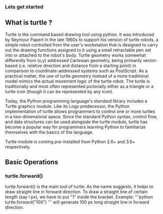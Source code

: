 ### Lets get started
## What is turtle ?
Turtle is the command based drawing tool using python. It was introduced by Seymour Papert in the late 1960s to support  his version of turtle robots, a simple robot controlled from the user's workstation that is designed to carry out the drawing functions assigned to it using a small retractable pen set into or attached to the robot's body. Turtle geometry works somewhat differently from (x,y) addressed Cartesian geometry, being primarily vector-based (i.e. relative direction and distance from a starting point) in comparison to coordinate-addressed systems such as PostScript. As a practical matter, the use of turtle geometry instead of a more traditional model mimics the actual movement logic of the turtle robot. The turtle is traditionally and most often represented pictorially either as a triangle or a turtle icon (though it can be represented by any icon).

Today, the Python programming language's standard library includes a Turtle graphics module. Like its Logo predecessor, the Python implementation of turtle allows programmers to control one or more turtles in a two-dimensional space. Since the standard Python syntax, control flow, and data structures can be used alongside the turtle module, turtle has become a popular way for programmers learning Python to familiarize themselves with the basics of the language.

Turtle module is coming pre-installed from Python 2.6+ and 3.6+ respectively.

## Basic Operations

### turtle.forward()
turtle.forward() is the main tool of turtle. As the name suggests, it helps to draw  straight line in forward direction. To draw a straight line of certain length (say l px), we have to put "1" inside the bracket.
Example: 
'''python
turtle.forward("100")
'''
will generate 100 px long straight line in forward direction.
